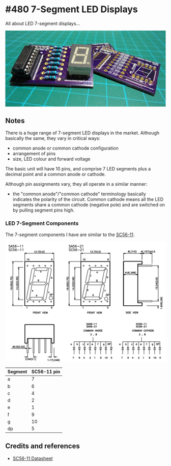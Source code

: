 # #480 7-Segment LED Displays

All about LED 7-segment displays...

![Build](./assets/LED7Segment_build.jpg?raw=true)

## Notes

There is a huge range of 7-segment LED displays in the market.
Although basically the same, they vary in critical ways:

* common anode or common cathode configuration
* arrangement of pins
* size, LED colour and forward voltage

The basic unit will have 10 pins, and comprise 7 LED segments plus a decimal point and a common anode or cathode.

Although pin assignments vary, they all operate in a similar manner:

* the "common anode"/"common cathode" terminology basically indicates the polarity of the circuit. Common cathode means all the LED segments share a common cathode (negative pole) and are switched on by pulling segment pins high.


### LED 7-Segment Components

The 7-segment components I have are similar to the [SC56-11](./assets/SC56-11_datasheet.pdf?raw=true).

![SC56-11_mechanical](./assets/SC56-11_mechanical.jpg?raw=true)

| Segment  | SC56-11 pin |
|----------|-------------|
| a        | 7           |
| b        | 6           |
| c        | 4           |
| d        | 2           |
| e        | 1           |
| f        | 9           |
| g        | 10          |
| dp       | 5           |

## Credits and references

* [SC56-11 Datasheet](../../assets/SC56-11_datasheet.pdf?raw=true)
